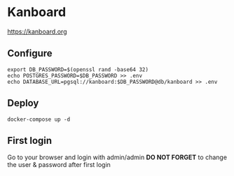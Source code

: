 # Kanboard

https://kanboard.org

## Configure
```
export DB_PASSWORD=$(openssl rand -base64 32)
echo POSTGRES_PASSWORD=$DB_PASSWORD >> .env
echo DATABASE_URL=pgsql://kanboard:$DB_PASSWORD@db/kanboard >> .env
```

## Deploy
```
docker-compose up -d
```

## First login

Go to your browser and login with admin/admin
**DO NOT FORGET** to change the user & password after first login

